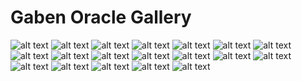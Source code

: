Gaben Oracle Gallery
===
![alt text](BwBArIM.png)
![alt text](xPTdjeM.jpg)
![alt text](JovYNor.png)
![alt text](df1hgeo.jpg)
![alt text](46ZUrAs.png)
![alt text](0f313b71023e80444418acf7691f803c.png)
![alt text](3e704206c9bff05e167ac999cfafe3dc.png)
![alt text](3ff2cb8ecc27a645a10477b2ae91b336.gif)
![alt text](44cf431adebd75fa6266063e94814041.png)
![alt text](4cd0e42b586be28c9c5ca1148328c9e0.png)
![alt text](59153586ee802bae4f2274bc1f1cc8af.png)
![alt text](6398ec9c71c4459e521b8684887db133.png)
![alt text](b0dfd19753302397fca8482161f93a10.png)
![alt text](b41a0bce544aa5bd8098d59129ba5333.png)
![alt text](c85e25133b456ecab2e07dac31109704.png)
![alt text](e48b53cfccdf103b54a918c1024e85bb.png)
![alt text](HpjtNTq.png)
![alt text](lsQ0RgG.png)
![alt text](ykNOGTm.png)
